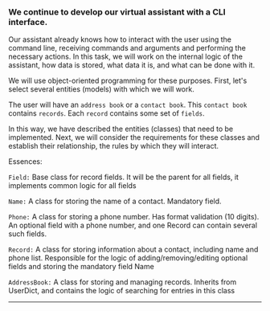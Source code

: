 ### We continue to develop our virtual assistant with a CLI interface.

Our assistant already knows how to interact with the user using the command line, receiving commands and arguments and performing the necessary actions. In this task, we will work on the internal logic of the assistant, how data is stored, what data it is, and what can be done with it.

We will use object-oriented programming for these purposes. First, let's select several entities (models) with which we will work.

The user will have an `address book` or a `contact book`. This `contact book` contains `records`. Each `record` contains some set of `fields`.

In this way, we have described the entities (classes) that need to be implemented. Next, we will consider the requirements for these classes and establish their relationship, the rules by which they will interact.

Essences:

`Field:` Base class for record fields. It will be the parent for all fields, it implements common logic for all fields

`Name:` A class for storing the name of a contact. Mandatory field.

`Phone:` A class for storing a phone number. Has format validation (10 digits). An optional field with a phone number, and one Record can contain several such fields.

`Record:` A class for storing information about a contact, including name and phone list. Responsible for the logic of adding/removing/editing optional fields and storing the mandatory field Name

`AddressBook:` A class for storing and managing records. Inherits from UserDict, and contains the logic of searching for entries in this class

---
